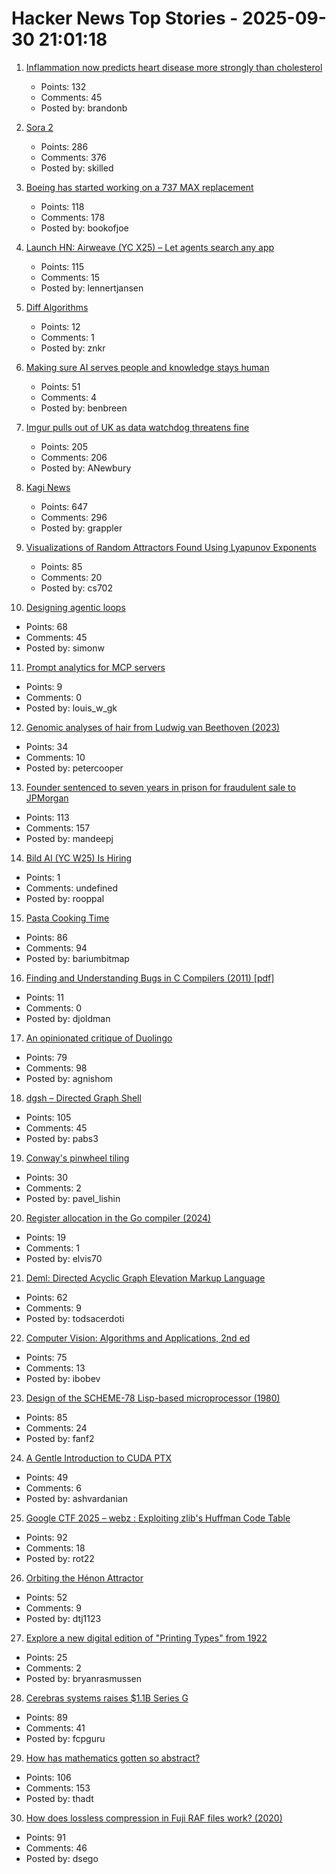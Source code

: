 # Hacker News Top Stories - 2025-09-30 21:01:18

1. [Inflammation now predicts heart disease more strongly than cholesterol](https://www.empirical.health/blog/inflammation-and-heart-health/)
   - Points: 132
   - Comments: 45
   - Posted by: brandonb

2. [Sora 2](https://openai.com/index/sora-2/)
   - Points: 286
   - Comments: 376
   - Posted by: skilled

3. [Boeing has started working on a 737 MAX replacement](https://www.wsj.com/business/airlines/boeing-has-started-working-on-a-737-max-replacement-40a110df)
   - Points: 118
   - Comments: 178
   - Posted by: bookofjoe

4. [Launch HN: Airweave (YC X25) – Let agents search any app](https://github.com/airweave-ai/airweave)
   - Points: 115
   - Comments: 15
   - Posted by: lennertjansen

5. [Diff Algorithms](https://flo.znkr.io/diff/)
   - Points: 12
   - Comments: 1
   - Posted by: znkr

6. [Making sure AI serves people and knowledge stays human](https://diff.wikimedia.org/2025/09/30/making-sure-ai-serves-people-and-knowledge-stays-human-wikimedia-foundation-publishes-a-human-rights-impact-assessment-on-the-interaction-of-ai-and-machine-learning-with-wikimedia-projects/)
   - Points: 51
   - Comments: 4
   - Posted by: benbreen

7. [Imgur pulls out of UK as data watchdog threatens fine](https://www.express.co.uk/news/uk/2115228/image-site-imgur-pulls-out)
   - Points: 205
   - Comments: 206
   - Posted by: ANewbury

8. [Kagi News](https://blog.kagi.com/kagi-news)
   - Points: 647
   - Comments: 296
   - Posted by: grappler

9. [Visualizations of Random Attractors Found Using Lyapunov Exponents](https://paulbourke.net/fractals/lyapunov/)
   - Points: 85
   - Comments: 20
   - Posted by: cs702

10. [Designing agentic loops](https://simonwillison.net/2025/Sep/30/designing-agentic-loops/)
   - Points: 68
   - Comments: 45
   - Posted by: simonw

11. [Prompt analytics for MCP servers](https://hyprmcp.com/blog/mcp-server-prompt-analytics/)
   - Points: 9
   - Comments: 0
   - Posted by: louis_w_gk

12. [Genomic analyses of hair from Ludwig van Beethoven (2023)](https://www.cell.com/current-biology/fulltext/S0960-9822(23)00181-1)
   - Points: 34
   - Comments: 10
   - Posted by: petercooper

13. [Founder sentenced to seven years in prison for fraudulent sale to JPMorgan](https://www.cnn.com/2025/09/30/business/charlie-javice-frank-sentenced-jpmorgan-intl)
   - Points: 113
   - Comments: 157
   - Posted by: mandeepj

14. [Bild AI (YC W25) Is Hiring](https://www.ycombinator.com/companies/bild-ai/jobs/m2ilR5L-founding-engineer-applied-ai)
   - Points: 1
   - Comments: undefined
   - Posted by: rooppal

15. [Pasta Cooking Time](https://www.jefftk.com/p/pasta-cooking-time)
   - Points: 86
   - Comments: 94
   - Posted by: bariumbitmap

16. [Finding and Understanding Bugs in C Compilers (2011) [pdf]](https://users.cs.utah.edu/~regehr/papers/pldi11-preprint.pdf)
   - Points: 11
   - Comments: 0
   - Posted by: djoldman

17. [An opinionated critique of Duolingo](https://isomorphism.xyz/blog/2025/duolingo/)
   - Points: 79
   - Comments: 98
   - Posted by: agnishom

18. [dgsh – Directed Graph Shell](https://www2.dmst.aueb.gr/dds/sw/dgsh/)
   - Points: 105
   - Comments: 45
   - Posted by: pabs3

19. [Conway's pinwheel tiling](https://www.johndcook.com/blog/2025/09/25/conways-pinwheel-tiling/)
   - Points: 30
   - Comments: 2
   - Posted by: pavel_lishin

20. [Register allocation in the Go compiler (2024)](https://vnmakarov.github.io/2024/09/24/register-allocation-in-the-go-compiler.html)
   - Points: 19
   - Comments: 1
   - Posted by: elvis70

21. [Deml: Directed Acyclic Graph Elevation Markup Language](https://github.com/Mcmartelle/deml)
   - Points: 62
   - Comments: 9
   - Posted by: todsacerdoti

22. [Computer Vision: Algorithms and Applications, 2nd ed](https://szeliski.org/Book/)
   - Points: 75
   - Comments: 13
   - Posted by: ibobev

23. [Design of the SCHEME-78 Lisp-based microprocessor (1980)](https://dl.acm.org/doi/10.1145/359024.359031)
   - Points: 85
   - Comments: 24
   - Posted by: fanf2

24. [A Gentle Introduction to CUDA PTX](https://philipfabianek.com/posts/cuda-ptx-introduction/)
   - Points: 49
   - Comments: 6
   - Posted by: ashvardanian

25. [Google CTF 2025 – webz : Exploiting zlib's Huffman Code Table](https://velog.io/@0range1337/CTF-Google-CTF-2025-webz-Exploiting-zlibs-Huffman-Code-Table-English)
   - Points: 92
   - Comments: 18
   - Posted by: rot22

26. [Orbiting the Hénon Attractor](https://observablehq.com/@yurivish/orbiting-the-henon-attractor)
   - Points: 52
   - Comments: 9
   - Posted by: dtj1123

27. [Explore a new digital edition of "Printing Types" from 1922](https://www.openculture.com/2025/09/explore-a-new-digital-edition-of-printing-types-the-authoritative-history-of-printing-typography-from-1922.html)
   - Points: 25
   - Comments: 2
   - Posted by: bryanrasmussen

28. [Cerebras systems raises $1.1B Series G](https://www.cerebras.ai/press-release/series-g)
   - Points: 89
   - Comments: 41
   - Posted by: fcpguru

29. [How has mathematics gotten so abstract?](https://lcamtuf.substack.com/p/how-has-mathematics-gotten-so-abstract)
   - Points: 106
   - Comments: 153
   - Posted by: thadt

30. [How does lossless compression in Fuji RAF files work? (2020)](https://capnfabs.net/posts/fuji-raf-compression-algorithm/)
   - Points: 91
   - Comments: 46
   - Posted by: dsego

